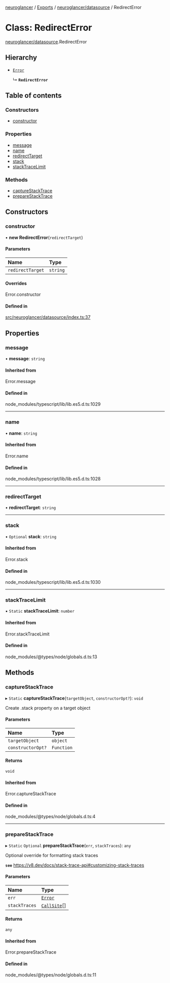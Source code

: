 [neuroglancer](../README.md) / [Exports](../modules.md) / [neuroglancer/datasource](../modules/neuroglancer_datasource.md) / RedirectError

# Class: RedirectError

[neuroglancer/datasource](../modules/neuroglancer_datasource.md).RedirectError

## Hierarchy

- [`Error`](../modules/main_module._internal_.md#error)

  ↳ **`RedirectError`**

## Table of contents

### Constructors

- [constructor](neuroglancer_datasource.RedirectError.md#constructor)

### Properties

- [message](neuroglancer_datasource.RedirectError.md#message)
- [name](neuroglancer_datasource.RedirectError.md#name)
- [redirectTarget](neuroglancer_datasource.RedirectError.md#redirecttarget)
- [stack](neuroglancer_datasource.RedirectError.md#stack)
- [stackTraceLimit](neuroglancer_datasource.RedirectError.md#stacktracelimit)

### Methods

- [captureStackTrace](neuroglancer_datasource.RedirectError.md#capturestacktrace)
- [prepareStackTrace](neuroglancer_datasource.RedirectError.md#preparestacktrace)

## Constructors

### constructor

• **new RedirectError**(`redirectTarget`)

#### Parameters

| Name | Type |
| :------ | :------ |
| `redirectTarget` | `string` |

#### Overrides

Error.constructor

#### Defined in

[src/neuroglancer/datasource/index.ts:37](https://github.com/ActiveBrainAtlas2/neuroglancer/blob/034b457d/src/neuroglancer/datasource/index.ts#L37)

## Properties

### message

• **message**: `string`

#### Inherited from

Error.message

#### Defined in

node_modules/typescript/lib/lib.es5.d.ts:1029

___

### name

• **name**: `string`

#### Inherited from

Error.name

#### Defined in

node_modules/typescript/lib/lib.es5.d.ts:1028

___

### redirectTarget

• **redirectTarget**: `string`

___

### stack

• `Optional` **stack**: `string`

#### Inherited from

Error.stack

#### Defined in

node_modules/typescript/lib/lib.es5.d.ts:1030

___

### stackTraceLimit

▪ `Static` **stackTraceLimit**: `number`

#### Inherited from

Error.stackTraceLimit

#### Defined in

node_modules/@types/node/globals.d.ts:13

## Methods

### captureStackTrace

▸ `Static` **captureStackTrace**(`targetObject`, `constructorOpt?`): `void`

Create .stack property on a target object

#### Parameters

| Name | Type |
| :------ | :------ |
| `targetObject` | `object` |
| `constructorOpt?` | `Function` |

#### Returns

`void`

#### Inherited from

Error.captureStackTrace

#### Defined in

node_modules/@types/node/globals.d.ts:4

___

### prepareStackTrace

▸ `Static` `Optional` **prepareStackTrace**(`err`, `stackTraces`): `any`

Optional override for formatting stack traces

**`see`** https://v8.dev/docs/stack-trace-api#customizing-stack-traces

#### Parameters

| Name | Type |
| :------ | :------ |
| `err` | [`Error`](../modules/main_module._internal_.md#error) |
| `stackTraces` | [`CallSite`](../interfaces/neuroglancer_datasource._internal_.CallSite.md)[] |

#### Returns

`any`

#### Inherited from

Error.prepareStackTrace

#### Defined in

node_modules/@types/node/globals.d.ts:11

